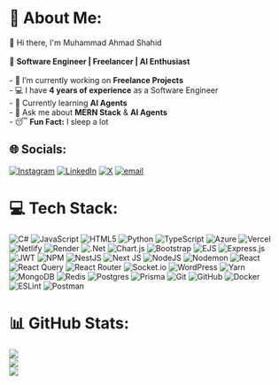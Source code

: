 # 💫 About Me:
👋 Hi there, I'm Muhammad Ahmad Shahid <br><br>🚀 **Software Engineer | Freelancer | AI Enthusiast** <br><br>- 🔭 I’m currently working on **Freelance Projects**  <br>- 💻 I have **4 years of experience** as a Software Engineer  <br>- 🤖 Currently learning **AI Agents**  <br>- 💬 Ask me about **MERN Stack** & **AI Agents**  <br>- 😴 **Fun Fact:** I sleep a lot  


## 🌐 Socials:
[![Instagram](https://img.shields.io/badge/Instagram-%23E4405F.svg?logo=Instagram&logoColor=white)](https://instagram.com/iammahmads) [![LinkedIn](https://img.shields.io/badge/LinkedIn-%230077B5.svg?logo=linkedin&logoColor=white)](https://linkedin.com/in/iammahmads) [![X](https://img.shields.io/badge/X-black.svg?logo=X&logoColor=white)](https://x.com/iammahmads) [![email](https://img.shields.io/badge/Email-D14836?logo=gmail&logoColor=white)](mailto:mahmads0323@gmail.com) 

# 💻 Tech Stack:
![C#](https://img.shields.io/badge/c%23-%23239120.svg?style=plastic&logo=csharp&logoColor=white) ![JavaScript](https://img.shields.io/badge/javascript-%23323330.svg?style=plastic&logo=javascript&logoColor=%23F7DF1E) ![HTML5](https://img.shields.io/badge/html5-%23E34F26.svg?style=plastic&logo=html5&logoColor=white) ![Python](https://img.shields.io/badge/python-3670A0?style=plastic&logo=python&logoColor=ffdd54) ![TypeScript](https://img.shields.io/badge/typescript-%23007ACC.svg?style=plastic&logo=typescript&logoColor=white) ![Azure](https://img.shields.io/badge/azure-%230072C6.svg?style=plastic&logo=microsoftazure&logoColor=white) ![Vercel](https://img.shields.io/badge/vercel-%23000000.svg?style=plastic&logo=vercel&logoColor=white) ![Netlify](https://img.shields.io/badge/netlify-%23000000.svg?style=plastic&logo=netlify&logoColor=#00C7B7) ![Render](https://img.shields.io/badge/Render-%46E3B7.svg?style=plastic&logo=render&logoColor=white) ![.Net](https://img.shields.io/badge/.NET-5C2D91?style=plastic&logo=.net&logoColor=white) ![Chart.js](https://img.shields.io/badge/chart.js-F5788D.svg?style=plastic&logo=chart.js&logoColor=white) ![Bootstrap](https://img.shields.io/badge/bootstrap-%238511FA.svg?style=plastic&logo=bootstrap&logoColor=white) ![EJS](https://img.shields.io/badge/ejs-%23B4CA65.svg?style=plastic&logo=ejs&logoColor=black) ![Express.js](https://img.shields.io/badge/express.js-%23404d59.svg?style=plastic&logo=express&logoColor=%2361DAFB) ![JWT](https://img.shields.io/badge/JWT-black?style=plastic&logo=JSON%20web%20tokens) ![NPM](https://img.shields.io/badge/NPM-%23CB3837.svg?style=plastic&logo=npm&logoColor=white) ![NestJS](https://img.shields.io/badge/nestjs-%23E0234E.svg?style=plastic&logo=nestjs&logoColor=white) ![Next JS](https://img.shields.io/badge/Next-black?style=plastic&logo=next.js&logoColor=white) ![NodeJS](https://img.shields.io/badge/node.js-6DA55F?style=plastic&logo=node.js&logoColor=white) ![Nodemon](https://img.shields.io/badge/NODEMON-%23323330.svg?style=plastic&logo=nodemon&logoColor=%BBDEAD) ![React](https://img.shields.io/badge/react-%2320232a.svg?style=plastic&logo=react&logoColor=%2361DAFB) ![React Query](https://img.shields.io/badge/-React%20Query-FF4154?style=plastic&logo=react%20query&logoColor=white) ![React Router](https://img.shields.io/badge/React_Router-CA4245?style=plastic&logo=react-router&logoColor=white) ![Socket.io](https://img.shields.io/badge/Socket.io-black?style=plastic&logo=socket.io&badgeColor=010101) ![WordPress](https://img.shields.io/badge/WordPress-%23117AC9.svg?style=plastic&logo=WordPress&logoColor=white) ![Yarn](https://img.shields.io/badge/yarn-%232C8EBB.svg?style=plastic&logo=yarn&logoColor=white) ![MongoDB](https://img.shields.io/badge/MongoDB-%234ea94b.svg?style=plastic&logo=mongodb&logoColor=white) ![Redis](https://img.shields.io/badge/redis-%23DD0031.svg?style=plastic&logo=redis&logoColor=white) ![Postgres](https://img.shields.io/badge/postgres-%23316192.svg?style=plastic&logo=postgresql&logoColor=white) ![Prisma](https://img.shields.io/badge/Prisma-3982CE?style=plastic&logo=Prisma&logoColor=white) ![Git](https://img.shields.io/badge/git-%23F05033.svg?style=plastic&logo=git&logoColor=white) ![GitHub](https://img.shields.io/badge/github-%23121011.svg?style=plastic&logo=github&logoColor=white) ![Docker](https://img.shields.io/badge/docker-%230db7ed.svg?style=plastic&logo=docker&logoColor=white) ![ESLint](https://img.shields.io/badge/ESLint-4B3263?style=plastic&logo=eslint&logoColor=white) ![Postman](https://img.shields.io/badge/Postman-FF6C37?style=plastic&logo=postman&logoColor=white)
# 📊 GitHub Stats:
![](https://github-readme-stats.vercel.app/api?username=iammahmads&theme=react&hide_border=false&include_all_commits=true&count_private=true)<br/>
![](https://nirzak-streak-stats.vercel.app/?user=iammahmads&theme=react&hide_border=false)<br/>
![](https://github-readme-stats.vercel.app/api/top-langs/?username=iammahmads&theme=react&hide_border=false&include_all_commits=true&count_private=true&layout=compact)
